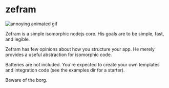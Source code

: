 # zefram

![annoying animated gif](http://i.imgur.com/oPy6LiR.gif)

Zefram is a simple isomorphic nodejs core. His goals are to be
simple, fast, and legible.

Zefram has few opinions about how you structure your app. He merely provides a
useful abstraction for isomorphic code.

Batteries are not included. You're expected to create your own templates and
integration code (see the examples dir for a starter).

Beware of the borg.
